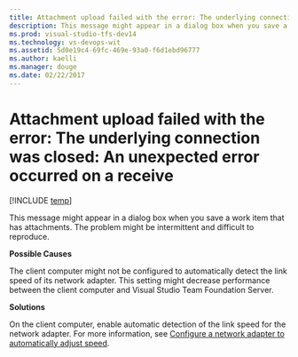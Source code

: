 ```yaml
---
title: Attachment upload failed with the error: The underlying connection was closed: An unexpected error occurred on a receive | VSTS & TFS
description: This message might appear in a dialog box when you save a work item that has attachments 
ms.prod: visual-studio-tfs-dev14
ms.technology: vs-devops-wit
ms.assetid: 5d0e19c4-69fc-469e-93a0-f6d1ebd96777
ms.author: kaelli
ms.manager: douge
ms.date: 02/22/2017
---
```


# Attachment upload failed with the error: The underlying connection was closed: An unexpected error occurred on a receive

[!INCLUDE [temp](../../_shared/dev15-version-header.md)]

This message might appear in a dialog box when you save a work item that has attachments. The problem might be intermittent and difficult to reproduce.  
  
**Possible Causes**  
  
The client computer might not be configured to automatically detect the link speed of its network adapter. This setting might decrease performance between the client computer and Visual Studio Team Foundation Server.  
  
**Solutions**  
  
On the client computer, enable automatic detection of the link speed for the network adapter. For more information, see [Configure a network adapter to automatically adjust speed](../configure-network-adapter-automatically-adjust-speed.md).